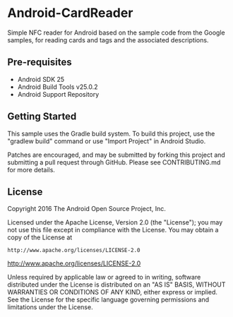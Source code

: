 
Android-CardReader
==================


Simple NFC reader for Android based on the sample code from the Google samples, 
for reading cards and tags and the associated descriptions.


Pre-requisites
------------

- Android SDK 25
- Android Build Tools v25.0.2
- Android Support Repository

Getting Started
-------------

This sample uses the Gradle build system. To build this project, use the
"gradlew build" command or use "Import Project" in Android Studio.


Patches are encouraged, and may be submitted by forking this project and
submitting a pull request through GitHub. Please see CONTRIBUTING.md for more details.

License
-

Copyright 2016 The Android Open Source Project, Inc.

Licensed under the Apache License, Version 2.0 (the "License");
you may not use this file except in compliance with the License.
You may obtain a copy of the License at

    http://www.apache.org/licenses/LICENSE-2.0
http://www.apache.org/licenses/LICENSE-2.0
	
Unless required by applicable law or agreed to in writing, software
distributed under the License is distributed on an "AS IS" BASIS,
WITHOUT WARRANTIES OR CONDITIONS OF ANY KIND, either express or implied.
See the License for the specific language governing permissions and
limitations under the License.
